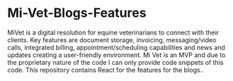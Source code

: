# Mi-Vet-Blogs-Features
MiVet is a digital resolution for equine veterinarians to connect with their clients. Key features are document storage, invoicing, messaging/video calls, integrated billing, appointment/scheduling capabilities and news and updates creating a user-friendly environment. Mi Vet is an MVP and due to the proprietary nature of the code I can only provide code snippets of this code. This repository contains React for the features for the blogs..
